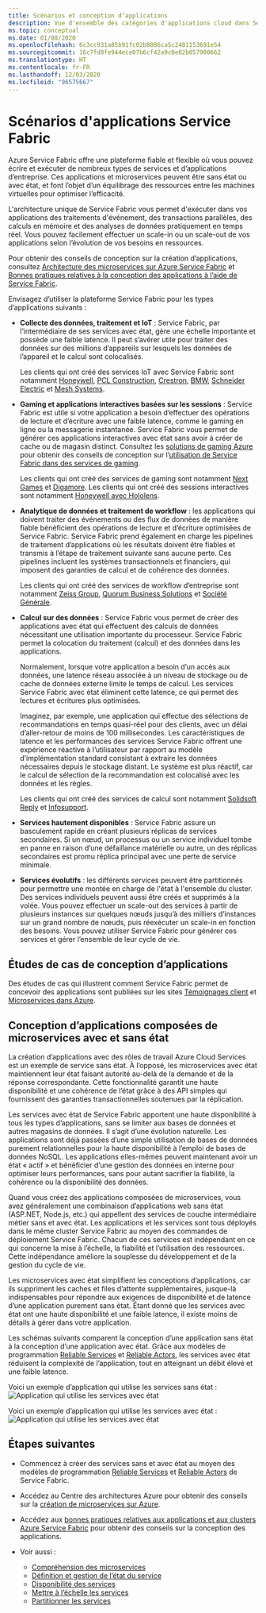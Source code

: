 ```yaml
---
title: Scénarios et conception d’applications
description: Vue d'ensemble des catégories d'applications cloud dans Service Fabric. Traite de la conception d’applications à l’aide de services avec ou sans état
ms.topic: conceptual
ms.date: 01/08/2020
ms.openlocfilehash: 6c3cc931a85b91fc02b8086ca5c2481153691e54
ms.sourcegitcommit: 16c7fd8fe944ece07b6cf42a9c0e82b057900662
ms.translationtype: HT
ms.contentlocale: fr-FR
ms.lasthandoff: 12/03/2020
ms.locfileid: "96575667"
---
```

# <a name="service-fabric-application-scenarios"></a>Scénarios d'applications Service Fabric

Azure Service Fabric offre une plateforme fiable et flexible où vous pouvez écrire et exécuter de nombreux types de services et d’applications d’entreprise. Ces applications et microservices peuvent être sans état ou avec état, et font l’objet d’un équilibrage des ressources entre les machines virtuelles pour optimiser l’efficacité.

L'architecture unique de Service Fabric vous permet d'exécuter dans vos applications des traitements d'événement, des transactions parallèles, des calculs en mémoire et des analyses de données pratiquement en temps réel. Vous pouvez facilement effectuer un scale-in ou un scale-out de vos applications selon l’évolution de vos besoins en ressources.

Pour obtenir des conseils de conception sur la création d’applications, consultez [Architecture des microservices sur Azure Service Fabric](/azure/architecture/reference-architectures/microservices/service-fabric) et [Bonnes pratiques relatives à la conception des applications à l’aide de Service Fabric](service-fabric-best-practices-applications.md).

Envisagez d’utiliser la plateforme Service Fabric pour les types d’applications suivants :

* **Collecte des données, traitement et IoT** : Service Fabric, par l’intermédiaire de ses services avec état, gère une échelle importante et possède une faible latence. Il peut s’avérer utile pour traiter des données sur des millions d’appareils sur lesquels les données de l’appareil et le calcul sont colocalisés.

    Les clients qui ont créé des services IoT avec Service Fabric sont notamment [Honeywell](https://customers.microsoft.com/story/honeywell-builds-microservices-based-thermostats-on-azure), [PCL Construction](https://customers.microsoft.com/story/pcl-construction-professional-services-azure), [Crestron](https://customers.microsoft.com/story/crestron-partner-professional-services-azure), [BMW](https://customers.microsoft.com/story/bmw-enables-driver-mobility-via-azure-service-fabric/), [Schneider Electric](https://customers.microsoft.com/story/schneider-electric-powers-engergy-solutions-on-azure-service-fabric) et [Mesh Systems](https://customers.microsoft.com/story/mesh-systems-lights-up-the-market-with-iot-based-azure-solutions).

* **Gaming et applications interactives basées sur les sessions** : Service Fabric est utile si votre application a besoin d’effectuer des opérations de lecture et d’écriture avec une faible latence, comme le gaming en ligne ou la messagerie instantanée. Service Fabric vous permet de générer ces applications interactives avec état sans avoir à créer de cache ou de magasin distinct. Consultez les [solutions de gaming Azure](https://azure.microsoft.com/solutions/gaming/) pour obtenir des conseils de conception sur l’[utilisation de Service Fabric dans des services de gaming](/gaming/azure/reference-architectures/multiplayer-synchronous-sf).

    Les clients qui ont créé des services de gaming sont notamment [Next Games](https://customers.microsoft.com/story/next-games-media-telecommunications-azure) et [Digamore](https://customers.microsoft.com/story/digamore-entertainment-scores-with-a-new-gaming-platform-based-on-azure-service-fabric/). Les clients qui ont créé des sessions interactives sont notamment [Honeywell avec Hololens](https://customers.microsoft.com/story/honeywell-manufacturing-hololens).

* **Analytique de données et traitement de workflow** : les applications qui doivent traiter des événements ou des flux de données de manière fiable bénéficient des opérations de lecture et d’écriture optimisées de Service Fabric. Service Fabric prend également en charge les pipelines de traitement d’applications où les résultats doivent être fiables et transmis à l’étape de traitement suivante sans aucune perte. Ces pipelines incluent les systèmes transactionnels et financiers, qui imposent des garanties de calcul et de cohérence des données.

    Les clients qui ont créé des services de workflow d’entreprise sont notamment [Zeiss Group](https://customers.microsoft.com/story/zeiss-group-focuses-on-azure-service-fabric-for-key-integration-platform), [Quorum Business Solutions](https://customers.microsoft.com/en-us/story/quorum-business-solutions-expand-energy-managemant-solutions-using-azure-service-fabric) et [Société Générale](https://customers.microsoft.com/en-us/story/societe-generale-speeds-real-time-market-quotes-using-azure-service-fabric).

* **Calcul sur des données** : Service Fabric vous permet de créer des applications avec état qui effectuent des calculs de données nécessitant une utilisation importante du processeur. Service Fabric permet la colocation du traitement (calcul) et des données dans les applications. 

   Normalement, lorsque votre application a besoin d’un accès aux données, une latence réseau associée à un niveau de stockage ou de cache de données externe limite le temps de calcul. Les services Service Fabric avec état éliminent cette latence, ce qui permet des lectures et écritures plus optimisées.

   Imaginez, par exemple, une application qui effectue des sélections de recommandations en temps quasi-réel pour des clients, avec un délai d’aller-retour de moins de 100 millisecondes. Les caractéristiques de latence et les performances des services Service Fabric offrent une expérience réactive à l’utilisateur par rapport au modèle d’implémentation standard consistant à extraire les données nécessaires depuis le stockage distant. Le système est plus réactif, car le calcul de sélection de la recommandation est colocalisé avec les données et les règles.

    Les clients qui ont créé des services de calcul sont notamment [Solidsoft Reply](https://customers.microsoft.com/story/solidsoft-reply-platform-powers-e-verification-of-pharmaceuticals) et [Infosupport](https://customers.microsoft.com/story/service-fabric-customer-profile-info-support-and-fudura).

* **Services hautement disponibles** : Service Fabric assure un basculement rapide en créant plusieurs réplicas de services secondaires. Si un nœud, un processus ou un service individuel tombe en panne en raison d’une défaillance matérielle ou autre, un des réplicas secondaires est promu réplica principal avec une perte de service minimale.

* **Services évolutifs** : les différents services peuvent être partitionnés pour permettre une montée en charge de l'état à l'ensemble du cluster. Des services individuels peuvent aussi être créés et supprimés à la volée. Vous pouvez effectuer un scale-out des services à partir de plusieurs instances sur quelques nœuds jusqu’à des milliers d’instances sur un grand nombre de nœuds, puis réexécuter un scale-in en fonction des besoins. Vous pouvez utiliser Service Fabric pour générer ces services et gérer l’ensemble de leur cycle de vie.

## <a name="application-design-case-studies"></a>Études de cas de conception d’applications

Des études de cas qui illustrent comment Service Fabric permet de concevoir des applications sont publiées sur les sites [Témoignages client](https://customers.microsoft.com/search?sq=%22Azure%20Service%20Fabric%22&ff=&p=2&so=story_publish_date%20desc) et [Microservices dans Azure](https://azure.microsoft.com/solutions/microservice-applications/).

## <a name="designing-applications-composed-of-stateless-and-stateful-microservices"></a>Conception d’applications composées de microservices avec et sans état

La création d’applications avec des rôles de travail Azure Cloud Services est un exemple de service sans état. À l’opposé, les microservices avec état maintiennent leur état faisant autorité au-delà de la demande et de la réponse correspondante. Cette fonctionnalité garantit une haute disponibilité et une cohérence de l’état grâce à des API simples qui fournissent des garanties transactionnelles soutenues par la réplication.

Les services avec état de Service Fabric apportent une haute disponibilité à tous les types d’applications, sans se limiter aux bases de données et autres magasins de données. Il s’agit d’une évolution naturelle. Les applications sont déjà passées d’une simple utilisation de bases de données purement relationnelles pour la haute disponibilité à l’emploi de bases de données NoSQL. Les applications elles-mêmes peuvent maintenant avoir un état « actif » et bénéficier d’une gestion des données en interne pour optimiser leurs performances, sans pour autant sacrifier la fiabilité, la cohérence ou la disponibilité des données.

Quand vous créez des applications composées de microservices, vous avez généralement une combinaison d’applications web sans état (ASP.NET, Node.js, etc.) qui appellent des services de couche intermédiaire métier sans et avec état. Les applications et les services sont tous déployés dans le même cluster Service Fabric au moyen des commandes de déploiement Service Fabric. Chacun de ces services est indépendant en ce qui concerne la mise à l’échelle, la fiabilité et l’utilisation des ressources. Cette indépendance améliore la souplesse du développement et de la gestion du cycle de vie.

Les microservices avec état simplifient les conceptions d’applications, car ils suppriment les caches et files d’attente supplémentaires, jusque-là indispensables pour répondre aux exigences de disponibilité et de latence d’une application purement sans état. Étant donné que les services avec état ont une haute disponibilité et une faible latence, il existe moins de détails à gérer dans votre application.

Les schémas suivants comparent la conception d’une application sans état à la conception d’une application avec état. Grâce aux modèles de programmation [Reliable Services](service-fabric-reliable-services-introduction.md) et [Reliable Actors](service-fabric-reliable-actors-introduction.md), les services avec état réduisent la complexité de l’application, tout en atteignant un débit élevé et une faible latence.

Voici un exemple d’application qui utilise les services sans état : ![Application qui utilise les services avec état][Image1]

Voici un exemple d’application qui utilise les services avec état : ![Application qui utilise les services avec état][Image2]

## <a name="next-steps"></a>Étapes suivantes

* Commencez à créer des services sans et avec état au moyen des modèles de programmation [Reliable Services](service-fabric-reliable-services-quick-start.md) et [Reliable Actors](service-fabric-reliable-actors-get-started.md) de Service Fabric.
* Accédez au Centre des architectures Azure pour obtenir des conseils sur la [création de microservices sur Azure](/azure/architecture/microservices/).
* Accédez aux [bonnes pratiques relatives aux applications et aux clusters Azure Service Fabric](service-fabric-best-practices-overview.md) pour obtenir des conseils sur la conception des applications.

* Voir aussi :
  * [Compréhension des microservices](service-fabric-overview-microservices.md)
  * [Définition et gestion de l’état du service](service-fabric-concepts-state.md)
  * [Disponibilité des services](service-fabric-availability-services.md)
  * [Mettre à l’échelle les services](service-fabric-concepts-scalability.md)
  * [Partitionner les services](service-fabric-concepts-partitioning.md)

[Image1]: media/service-fabric-application-scenarios/AppwithStatelessServices.png
[Image2]: media/service-fabric-application-scenarios/AppwithStatefulServices.png
